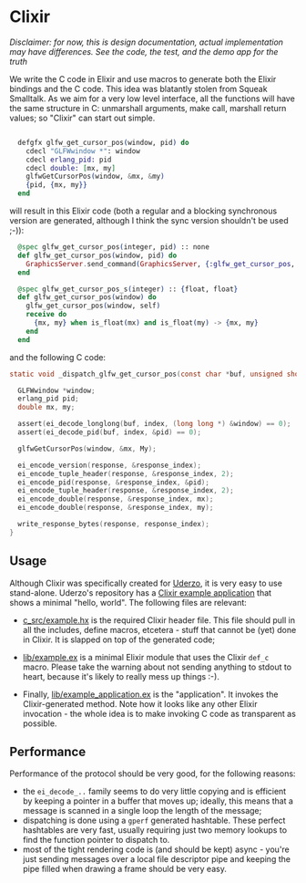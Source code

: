 # Clixir

_Disclaimer: for now, this is design documentation, actual implementation may have differences. See
the code, the test, and the demo app for the truth_

We write the C code in Elixir and use macros to generate both the Elixir bindings
and the C code. This idea was blatantly stolen from Squeak Smalltalk. As we aim
for a very low level interface, all the functions will have the same structure in
C: unmarshall arguments, make call, marshall return values; so "Clixir" can start
out simple.

```elixir

  defgfx glfw_get_cursor_pos(window, pid) do
    cdecl "GLFWwindow *": window
    cdecl erlang_pid: pid
    cdecl double: [mx, my]
    glfwGetCursorPos(window, &mx, &my)
    {pid, {mx, my}}
  end
```

will result in this Elixir code (both a regular and a blocking synchronous version
are generated, although I think the sync version shouldn't be used ;-)):

```elixir
  @spec glfw_get_cursor_pos(integer, pid) :: none
  def glfw_get_cursor_pos(window, pid) do
    GraphicsServer.send_command(GraphicsServer, {:glfw_get_cursor_pos, window, pid})
  end

  @spec glfw_get_cursor_pos_s(integer) :: {float, float}
  def glfw_get_cursor_pos(window) do
    glfw_get_cursor_pos(window, self)
    receive do
      {mx, my} when is_float(mx) and is_float(my) -> {mx, my}
    end
  end
```

and the following C code:

```c
static void _dispatch_glfw_get_cursor_pos(const char *buf, unsigned short len, int *index) {

  GLFWwindow *window;
  erlang_pid pid;
  double mx, my;

  assert(ei_decode_longlong(buf, index, (long long *) &window) == 0);
  assert(ei_decode_pid(buf, index, &pid) == 0);

  glfwGetCursorPos(window, &mx, My);

  ei_encode_version(response, &response_index);
  ei_encode_tuple_header(response, &response_index, 2);
  ei_encode_pid(response, &response_index, &pid);
  ei_encode_tuple_header(response, &response_index, 2);
  ei_encode_double(response, &response_index, mx);
  ei_encode_double(response, &response_index, my);

  write_response_bytes(response, response_index);
}
```

## Usage

Although Clixir was specifically created for [Uderzo](https://hex.pm/packages/uderzo),
it is very easy to use stand-alone. Uderzo's repository has a [Clixir example application](https://github.com/cdegroot/uderzo_poncho/tree/master/clixir_example) that shows a minimal
"hello, world". The following files are relevant:

* [c_src/example.hx](https://github.com/cdegroot/uderzo_poncho/blob/master/clixir_example/c_src/example.hx) is the required Clixir header file. This file should pull in all the includes, define
macros, etcetera - stuff that cannot be (yet) done in Clixir. It is slapped on top of the generated code;

* [lib/example.ex](https://github.com/cdegroot/uderzo_poncho/blob/master/clixir_example/lib/example.ex) is a minimal Elixir module that uses the Clixir `def_c` macro. Please take the warning
about not sending anything to stdout to heart, because it's likely to really mess up things :-).

* Finally, [lib/example_application.ex](https://github.com/cdegroot/uderzo_poncho/blob/master/clixir_example/lib/example_application.ex) is the "application". It invokes the Clixir-generated
method. Note how it looks like any other Elixir invocation - the whole idea is to make
invoking C code as transparent as possible.

## Performance

Performance of the protocol should be very good, for the following reasons:

* the `ei_decode_..` family seems to do very little copying and is efficient by keeping
  a pointer in a buffer that moves up; ideally, this means that a message is scanned in
  a single loop the length of the message;
* dispatching is done using a `gperf` generated hashtable. These perfect hashtables are
  very fast, usually requiring just two memory lookups to find the function pointer to
  dispatch to.
* most of the tight rendering code is (and should be kept) async - you're just sending
  messages over a local file descriptor pipe and keeping the pipe filled when drawing a
  frame should be very easy.
